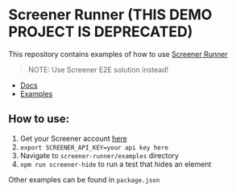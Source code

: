 # Screener Runner (THIS DEMO PROJECT IS DEPRECATED)
This repository contains examples of how to use [Screener Runner](https://github.com/screener-io/screener-runner)

> NOTE: Use Screener E2E solution instead!

* [Docs](https://screener.io/v2/docs/visual-e2e)
* [Examples](../../visual-e2e)


## How to use:

1. Get your Screener account [here](https://screener.io/)
1. `export SCREENER_API_KEY=your api key here`
1. Navigate to `screener-runner/examples` directory
1. `npm run screener-hide` to run a test that hides an element

Other examples can be found in `package.json`
